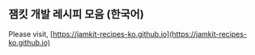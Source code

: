 ## 잼킷 개발 레시피 모음 (한국어)

Please visit, [https://jamkit-recipes-ko.github.io](https://jamkit-recipes-ko.github.io)
